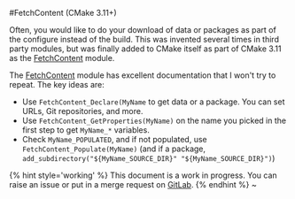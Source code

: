 #FetchContent (CMake 3.11+)

Often, you would like to do your download of data or packages as part of the configure instead of the build. This was invented several times in third party modules, but was finally added to CMake itself as part of CMake 3.11 as the [FetchContent] module.

The [FetchContent] module has excellent documentation that I won't try to repeat. The key ideas are:

* Use `FetchContent_Declare(MyName` to get data or a package. You can set URLs, Git repositories, and more.
* Use `FetchContent_GetProperties(MyName)` on the name you picked in the first step to get `MyName_*` variables.
* Check `MyName_POPULATED`, and if not populated, use `FetchContent_Populate(MyName)` (and if a package, `add_subdirectory("${MyName_SOURCE_DIR}" "${MyName_SOURCE_DIR}")`) 

[FetchContent]: https://cmake.org/cmake/help/latest/module/FetchContent.html

{% hint style='working' %}
This document is a work in progress. You can raise an issue or put in a merge request on [GitLab](https://gitlab.com/CLIUtils/modern-cmake).
{% endhint %}
 ~
